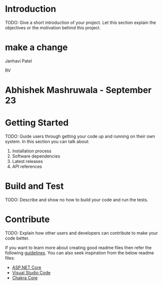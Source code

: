 # Introduction 
TODO: Give a short introduction of your project. Let this section explain the objectives or the motivation behind this project. 

# make a change
Janhavi Patel

RV
# Abhishek Mashruwala - September 23

# Getting Started
TODO: Guide users through getting your code up and running on their own system. In this section you can talk about:
1.	Installation process
2.	Software dependencies  
3.	Latest releases
4.	API references

# Build and Test
TODO: Describe and show no how to build your code and run the tests. 

# Contribute
TODO: Explain how other users and developers can contribute to make your code better. 

If you want to learn more about creating good readme files then refer the following [guidelines](https://docs.microsoft.com/en-us/azure/devops/repos/git/create-a-readme?view=azure-devops). You can also seek inspiration from the below readme files:
- [ASP.NET Core](https://github.com/aspnet/Home)
- [Visual Studio Code](https://github.com/Microsoft/vscode)
- [Chakra Core](https://github.com/Microsoft/ChakraCore)